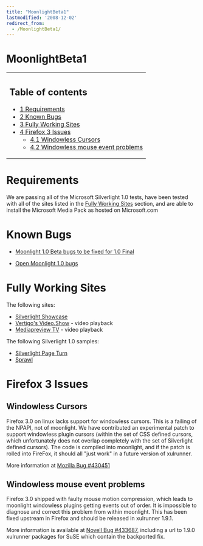 ```yaml
---
title: "MoonlightBeta1"
lastmodified: '2008-12-02'
redirect_from:
  - /MoonlightBeta1/
---
```


MoonlightBeta1
==============

<table>
<col width="100%" />
<tbody>
<tr class="odd">
<td align="left"><h2>Table of contents</h2>
<ul>
<li><a href="#requirements">1 Requirements</a></li>
<li><a href="#known-bugs">2 Known Bugs</a></li>
<li><a href="#fully-working-sites">3 Fully Working Sites</a></li>
<li><a href="#firefox-3-issues">4 Firefox 3 Issues</a>
<ul>
<li><a href="#windowless-cursors">4.1 Windowless Cursors</a></li>
<li><a href="#windowless-mouse-event-problems">4.2 Windowless mouse event problems</a></li>
</ul></li>
</ul></td>
</tr>
</tbody>
</table>

Requirements
============

We are passing all of the Microsoft Silverlight 1.0 tests, have been tested with all of the sites listed in the [Fully Working Sites](#fully-working-sites) section, and are able to install the Microsoft Media Pack as hosted on Microsoft.com

Known Bugs
==========

-   [Moonlight 1.0 Beta bugs to be fixed for 1.0 Final](http://bugzilla.novell.com/buglist.cgi?query_format=advanced&classification=Mono&product=Moonlight&target_milestone=1.0.0&bug_status=NEW&bug_status=ASSIGNED&bug_status=NEEDINFO&bug_status=REOPENED&bugidtype=include&chfieldto=Now&cmdtype=doit)

-   [Open Moonlight 1.0 bugs](http://bugzilla.novell.com/buglist.cgi?bug_status=NEW&bug_status=ASSIGNED&bug_status=NEEDINFO&bug_status=REOPENED&chfieldto=Now&classification=Mono&emailassigned_to1=1&emailassigned_to2=1&emailcc2=1&emailqa_contact2=1&emailreporter2=1&field-1-0-0=bug_status&field-1-1-0=classification&field-1-2-0=product&product=Moonlight%20&query_format=advanced&type-1-0-0=anyexact&type-1-1-0=anyexact&type-1-2-0=anyexact&value-1-0-0=NEW%2CASSIGNED%2CNEEDINFO%2CREOPENED&value-1-1-0=Mono&value-1-2-0=Moonlight%20&order=bugs.bug_id%20&query_based_on=Moonlight)

Fully Working Sites
===================

The following sites:

-   [Silverlight Showcase](http://silverlight.net/Showcase)
-   [Vertigo's Video.Show](http://videoshow.vertigo.com) - video playback
-   [Mediapreview TV](http://mediapreview.tv) - video playback

The following Silverlight 1.0 samples:

-   [Silverlight Page Turn](http://silverlight.net/samples/1.0/Page-Turn/default.html)
-   [Sprawl](http://silverlight.net/samples/1.0/Sprawl/default.html)

Firefox 3 Issues
================

Windowless Cursors
------------------

Firefox 3.0 on linux lacks support for windowless cursors. This is a failing of the NPAPI, not of moonlight. We have contributed an experimental patch to support windowless plugin cursors (within the set of CSS defined cursors, which unfortunately does not overlap completely with the set of Silverlight defined cursors). The code is compiled into moonlight, and if the patch is rolled into FireFox, it should all "just work" in a future version of xulrunner.

More information at [Mozilla Bug #430451](https://bugzilla.mozilla.org/show_bug.cgi?id=430451)

Windowless mouse event problems
-------------------------------

Firefox 3.0 shipped with faulty mouse motion compression, which leads to moonlight windowless plugins getting events out of order. It is impossible to diagnose and correct this problem from within moonlight. This has been fixed upstream in Firefox and should be released in xulrunner 1.9.1.

More information is available at [Novell Bug #433687](https://bugzilla.novell.com/show_bug.cgi?id=433687), including a url to 1.9.0 xulrunner packages for SuSE which contain the backported fix.


